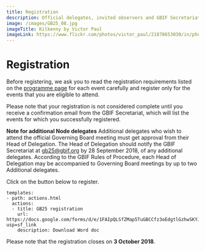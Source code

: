 ```yaml
---
title: Registration
description: Official delegates, invited observers and GBIF Secretariat staff must register in advance to attend GB25.
image: /images/GB25_08.jpg
imageTitle: Kilkenny by Victor Paul
imageLink: https://www.flickr.com/photos/victor_paul/21878653030/in/photolist-zkkPiG-fxsh4B-7eSSWA-ajcTop-mropsb-7eNZ6p-4svyCV-pjXi8M-p5yBPn-dWvuvq-
---
```

# Registration

Before registering, we ask you to read the registration requirements listed on the [programme page](../programme/) for each event carefully and register only for the events that you are eligible to attend.

Please note that your registration is not considered complete until you receive a confirmation email from the GBIF Secretariat, which will list the events for which you successfully registered.

**Note for additional Node delegates**
Additional delegates who wish to attend the official Governing Board meeting must get approval from their Head of Delegation. The Head of Delegation should notify the GBIF Secretariat at [gb25@gbif.org](mailto:gb25@gbif.org) by 28 September 2018, of any additional delegates. According to the GBIF Rules of Procedure, each Head of Delegation may be accompanied to Governing Board meetings by up to two Additional delegates. 

Click on the button below to register. 

```styledYaml
templates:
- path: actions.html
  actions:
  - title: GB25 registration
    url: https://docs.google.com/forms/d/e/1FAIpQLSfZMap5TuGBCCfz3oEdgtlGzhwSKYJckO6hZcNou_MnmxGktA/viewform?usp=sf_link
    description: Download Word doc
```



Please note that the registration closes on **3 October 2018**.